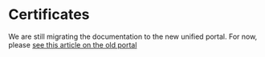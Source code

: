 ﻿# Certificates

We are still migrating the documentation to the new unified portal. For now, please
[see this article on the old portal](http://pki.lacunasoftware.com/Help/html/f45fc93f-0aff-4e2a-bb9a-7bb255710fd8.htm)
